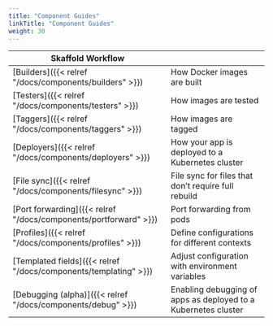 ```yaml
---
title: "Component Guides"
linkTitle: "Component Guides"
weight: 30
---
```


| Skaffold Workflow | |
|----------|---|
| [Builders]({{< relref "/docs/components/builders" >}}) | How Docker images are built |
| [Testers]({{< relref "/docs/components/testers" >}}) | How images are tested |
| [Taggers]({{< relref "/docs/components/taggers" >}}) | How images are tagged |
| [Deployers]({{< relref "/docs/components/deployers" >}}) | How your app is deployed to a Kubernetes cluster |
| [File sync]({{< relref "/docs/components/filesync" >}}) | File sync for files that don’t require full rebuild |
| [Port forwarding]({{< relref "/docs/components/portforward" >}}) | Port forwarding from pods |
| [Profiles]({{< relref "/docs/components/profiles" >}}) | Define configurations for different contexts |
| [Templated fields]({{< relref "/docs/components/templating" >}}) | Adjust configuration with environment variables |
| [Debugging (alpha)]({{< relref "/docs/components/debug" >}}) | Enabling debugging of apps as deployed to a Kubernetes cluster |
